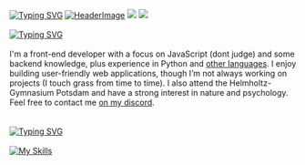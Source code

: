 [![Typing SVG](https://readme-typing-svg.herokuapp.com?weight=100&size=22&duration=750&pause=1000&color=F7D3B9&vCenter=true&repeat=false&width=500&lines=%F0%9F%93%9A++german+student;%F0%9F%92%BB++web+designer;%F0%9F%A7%A0++psychology;%F0%9F%8E%A7++music+enthusiast;%F0%9F%A4%93++nerdy+programmer;%F0%9F%97%BA%EF%B8%8F++traveler;%F0%9F%94%97++github%2Feinfachniemmand)](https://github.com/einfachniemmand/#)
[![HeaderImage](https://scriptsandstyles.neocities.org/github-profile/head.png?c=2)](https://github.com/einfachniemmand/#)
[![](https://komarev.com/ghpvc/?username=einfachniemmand&color=orange)](https://github.com/einfachniemmand/) [![](https://img.shields.io/badge/Building-Apps-f39f37)](https://github.com/einfachniemmand)
<br>
<br><a id='about' href="#about" style='display:block'><img src="https://readme-typing-svg.herokuapp.com?font=Fira+Code&size=10&duration=400&pause=10000&color=F7D3B9&vCenter=true&width=70&height=15&lines=%23+About+me" alt="Typing SVG" /></a><br>
I'm a front-end developer with a focus on JavaScript (dont judge) and some backend knowledge, plus experience in Python and <a href="#skills">other languages</a>. I enjoy building user-friendly web applications, though I’m not always working on projects (I touch grass from time to time). I also attend the Helmholtz-Gymnasium Potsdam and have a strong interest in nature and psychology. Feel free to contact me <a href='https://discord.gg/RKYSWQSQa3'>on my discord</a>.
<br><br><br>
<a id='skills' href="#skills" style='display:block'><img src="https://readme-typing-svg.herokuapp.com?font=Fira+Code&size=10&duration=500&pause=10000&color=F7D3B9&vCenter=true&width=70&height=15&lines=%23+My+skills" alt="Typing SVG" /></a><br>
[![My Skills](https://skillicons.dev/icons?i=js,html,css,cloudflare,github,linux,postman,py,discord)](#skills)
